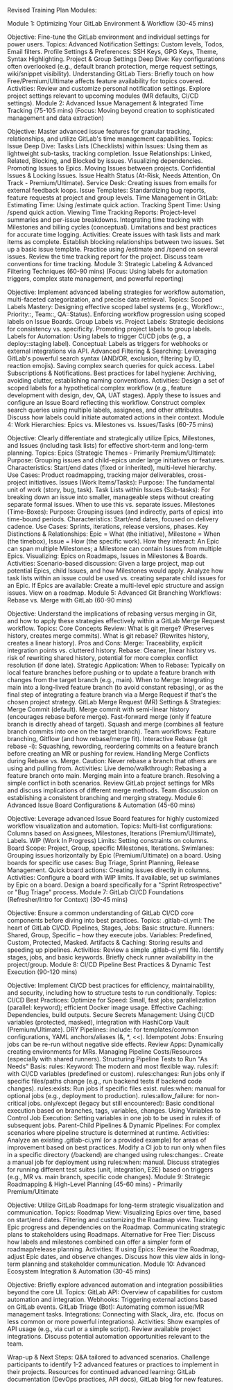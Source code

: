 Revised Training Plan Modules:

Module 1: Optimizing Your GitLab Environment & Workflow (30-45 mins)

Objective: Fine-tune the GitLab environment and individual settings for power users.
Topics:
Advanced Notification Settings: Custom levels, Todos, Email filters.
Profile Settings & Preferences: SSH Keys, GPG Keys, Theme, Syntax Highlighting.
Project & Group Settings Deep Dive: Key configurations often overlooked (e.g., default branch protection, merge request settings, wiki/snippet visibility).
Understanding GitLab Tiers: Briefly touch on how Free/Premium/Ultimate affects feature availability for topics covered.
Activities:
Review and customize personal notification settings.
Explore project settings relevant to upcoming modules (MR defaults, CI/CD settings).
Module 2: Advanced Issue Management & Integrated Time Tracking (75-105 mins) (Focus: Moving beyond creation to sophisticated management and data extraction)

Objective: Master advanced issue features for granular tracking, relationships, and utilize GitLab's time management capabilities.
Topics:
Issue Deep Dive:
Tasks Lists (Checklists) within Issues: Using them as lightweight sub-tasks, tracking completion.
Issue Relationships: Linked, Related, Blocking, and Blocked by issues. Visualizing dependencies.
Promoting Issues to Epics.
Moving Issues between projects.
Confidential Issues & Locking Issues.
Issue Health Status (At-Risk, Needs Attention, On Track - Premium/Ultimate).
Service Desk: Creating issues from emails for external feedback loops.
Issue Templates: Standardizing bug reports, feature requests at project and group levels.
Time Management in GitLab:
Estimating Time: Using /estimate quick action.
Tracking Spent Time: Using /spend quick action.
Viewing Time Tracking Reports: Project-level summaries and per-issue breakdowns.
Integrating time tracking with Milestones and billing cycles (conceptual).
Limitations and best practices for accurate time logging.
Activities:
Create issues with task lists and mark items as complete.
Establish blocking relationships between two issues.
Set up a basic issue template.
Practice using /estimate and /spend on several issues.
Review the time tracking report for the project.
Discuss team conventions for time tracking.
Module 3: Strategic Labeling & Advanced Filtering Techniques (60-90 mins) (Focus: Using labels for automation triggers, complex state management, and powerful reporting)

Objective: Implement advanced labeling strategies for workflow automation, multi-faceted categorization, and precise data retrieval.
Topics:
Scoped Labels Mastery:
Designing effective scoped label systems (e.g., Workflow::, Priority::, Team::, QA::Status).
Enforcing workflow progression using scoped labels on Issue Boards.
Group Labels vs. Project Labels: Strategic decisions for consistency vs. specificity. Promoting project labels to group labels.
Labels for Automation:
Using labels to trigger CI/CD jobs (e.g., a deploy::staging label).
Conceptual: Labels as triggers for webhooks or external integrations via API.
Advanced Filtering & Searching:
Leveraging GitLab's powerful search syntax (AND/OR, exclusion, filtering by ID, reaction emojis).
Saving complex search queries for quick access.
Label Subscriptions & Notifications.
Best practices for label hygiene: Archiving, avoiding clutter, establishing naming conventions.
Activities:
Design a set of scoped labels for a hypothetical complex workflow (e.g., feature development with design, dev, QA, UAT stages).
Apply these to issues and configure an Issue Board reflecting this workflow.
Construct complex search queries using multiple labels, assignees, and other attributes.
Discuss how labels could initiate automated actions in their context.
Module 4: Work Hierarchies: Epics vs. Milestones vs. Issues/Tasks (60-75 mins)

Objective: Clearly differentiate and strategically utilize Epics, Milestones, and Issues (including task lists) for effective short-term and long-term planning.
Topics:
Epics (Strategic Themes - Primarily Premium/Ultimate):
Purpose: Grouping issues and child-epics under large initiatives or features.
Characteristics: Start/end dates (fixed or inherited), multi-level hierarchy.
Use Cases: Product roadmapping, tracking major deliverables, cross-project initiatives.
Issues (Work Items/Tasks):
Purpose: The fundamental unit of work (story, bug, task).
Task Lists within Issues (Sub-tasks): For breaking down an issue into smaller, manageable steps without creating separate formal issues. When to use this vs. separate issues.
Milestones (Time-Boxes):
Purpose: Grouping issues (and indirectly, parts of epics) into time-bound periods.
Characteristics: Start/end dates, focused on delivery cadence.
Use Cases: Sprints, iterations, release versions, phases.
Key Distinctions & Relationships:
Epic = What (the initiative), Milestone = When (the timebox), Issue = How (the specific work).
How they interact: An Epic can span multiple Milestones; a Milestone can contain Issues from multiple Epics.
Visualizing: Epics on Roadmaps, Issues in Milestones & Boards.
Activities:
Scenario-based discussion: Given a large project, map out potential Epics, child Issues, and how Milestones would apply.
Analyze how task lists within an issue could be used vs. creating separate child issues for an Epic.
If Epics are available: Create a multi-level epic structure and assign issues. View on a roadmap.
Module 5: Advanced Git Branching Workflows: Rebase vs. Merge with GitLab (60-90 mins)

Objective: Understand the implications of rebasing versus merging in Git, and how to apply these strategies effectively within a GitLab Merge Request workflow.
Topics:
Core Concepts Review:
What is git merge? (Preserves history, creates merge commits).
What is git rebase? (Rewrites history, creates a linear history).
Pros and Cons:
Merge: Traceability, explicit integration points vs. cluttered history.
Rebase: Cleaner, linear history vs. risk of rewriting shared history, potential for more complex conflict resolution (if done late).
Strategic Application:
When to Rebase: Typically on local feature branches before pushing or to update a feature branch with changes from the target branch (e.g., main).
When to Merge: Integrating main into a long-lived feature branch (to avoid constant rebasing), or as the final step of integrating a feature branch via a Merge Request if that's the chosen project strategy.
GitLab Merge Request (MR) Settings & Strategies:
Merge Commit (default).
Merge commit with semi-linear history (encourages rebase before merge).
Fast-forward merge (only if feature branch is directly ahead of target).
Squash and merge (combines all feature branch commits into one on the target branch).
Team workflows: Feature branching, Gitflow (and how rebase/merge fit).
Interactive Rebase (git rebase -i): Squashing, rewording, reordering commits on a feature branch before creating an MR or pushing for review.
Handling Merge Conflicts during Rebase vs. Merge.
Caution: Never rebase a branch that others are using and pulling from.
Activities:
Live demo/walkthrough:
Rebasing a feature branch onto main.
Merging main into a feature branch.
Resolving a simple conflict in both scenarios.
Review GitLab project settings for MRs and discuss implications of different merge methods.
Team discussion on establishing a consistent branching and merging strategy.
Module 6: Advanced Issue Board Configurations & Automation (45-60 mins)

Objective: Leverage advanced Issue Board features for highly customized workflow visualization and automation.
Topics:
Multi-list configurations: Columns based on Assignees, Milestones, Iterations (Premium/Ultimate), Labels.
WIP (Work In Progress) Limits: Setting constraints on columns.
Board Scope: Project, Group, specific Milestones, Iterations.
Swimlanes: Grouping issues horizontally by Epic (Premium/Ultimate) on a board.
Using boards for specific use cases: Bug Triage, Sprint Planning, Release Management.
Quick board actions: Creating issues directly in columns.
Activities:
Configure a board with WIP limits.
If available, set up swimlanes by Epic on a board.
Design a board specifically for a "Sprint Retrospective" or "Bug Triage" process.
Module 7: GitLab CI/CD Foundations (Refresher/Intro for Context) (30-45 mins)


Objective: Ensure a common understanding of GitLab CI/CD core components before diving into best practices.
Topics:
.gitlab-ci.yml: The heart of GitLab CI/CD.
Pipelines, Stages, Jobs: Basic structure.
Runners: Shared, Group, Specific – how they execute jobs.
Variables: Predefined, Custom, Protected, Masked.
Artifacts & Caching: Storing results and speeding up pipelines.
Activities:
Review a simple .gitlab-ci.yml file.
Identify stages, jobs, and basic keywords.
Briefly check runner availability in the project/group.
Module 8: CI/CD Pipeline Best Practices & Dynamic Test Execution (90-120 mins)

Objective: Implement CI/CD best practices for efficiency, maintainability, and security, including how to structure tests to run conditionally.
Topics:
CI/CD Best Practices:
Optimize for Speed: Small, fast jobs; parallelization (parallel: keyword); efficient Docker image usage.
Effective Caching: Dependencies, build outputs.
Secure Secrets Management: Using CI/CD variables (protected, masked), integration with HashiCorp Vault (Premium/Ultimate).
DRY Pipelines: include: for templates/common configurations, YAML anchors/aliases (&, *, <<).
Idempotent Jobs: Ensuring jobs can be re-run without negative side effects.
Review Apps: Dynamically creating environments for MRs.
Managing Pipeline Costs/Resources (especially with shared runners).
Structuring Pipeline Tests to Run "As Needs" Basis:
rules: Keyword: The modern and most flexible way.
rules:if: with CI/CD variables (predefined or custom).
rules:changes: Run jobs only if specific files/paths change (e.g., run backend tests if backend code changes).
rules:exists: Run jobs if specific files exist.
rules:when: manual for optional jobs (e.g., deployment to production).
rules:allow_failure: for non-critical jobs.
only/except (legacy but still encountered): Basic conditional execution based on branches, tags, variables, changes.
Using Variables to Control Job Execution: Setting variables in one job to be used in rules:if: of subsequent jobs.
Parent-Child Pipelines & Dynamic Pipelines: For complex scenarios where pipeline structure is determined at runtime.
Activities:
Analyze an existing .gitlab-ci.yml (or a provided example) for areas of improvement based on best practices.
Modify a CI job to run only when files in a specific directory (/backend) are changed using rules:changes:.
Create a manual job for deployment using rules:when: manual.
Discuss strategies for running different test suites (unit, integration, E2E) based on triggers (e.g., MR vs. main branch, specific code changes).
Module 9: Strategic Roadmapping & High-Level Planning (45-60 mins) - Primarily Premium/Ultimate

Objective: Utilize GitLab Roadmaps for long-term strategic visualization and communication.
Topics:
Roadmap View: Visualizing Epics over time, based on start/end dates.
Filtering and customizing the Roadmap view.
Tracking Epic progress and dependencies on the Roadmap.
Communicating strategic plans to stakeholders using Roadmaps.
Alternative for Free Tier: Discuss how labels and milestones combined can offer a simpler form of roadmap/release planning.
Activities:
If using Epics: Review the Roadmap, adjust Epic dates, and observe changes.
Discuss how this view aids in long-term planning and stakeholder communication.
Module 10: Advanced Ecosystem Integration & Automation (30-45 mins)

Objective: Briefly explore advanced automation and integration possibilities beyond the core UI.
Topics:
GitLab API: Overview of capabilities for custom automation and integration.
Webhooks: Triggering external actions based on GitLab events.
GitLab Triage (Bot): Automating common issue/MR management tasks.
Integrations: Connecting with Slack, Jira, etc. (focus on less common or more powerful integrations).
Activities:
Show examples of API usage (e.g., via curl or a simple script).
Review available project integrations.
Discuss potential automation opportunities relevant to the team.

Wrap-up & Next Steps:
Q&A tailored to advanced scenarios.
Challenge participants to identify 1-2 advanced features or practices to implement in their projects.
Resources for continued advanced learning: GitLab documentation (DevOps practices, API docs), GitLab blog for new features.
